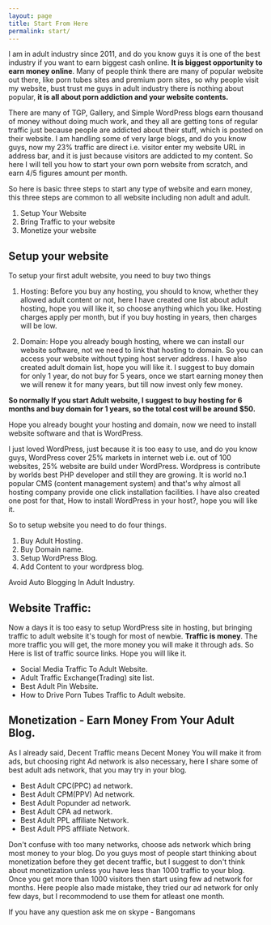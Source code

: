 ```yaml
---
layout: page
title: Start From Here
permalink: start/
---
```


I am in adult industry since 2011, and do you know guys it is one of the best industry if you want to earn biggest cash online. **It is biggest opportunity to earn money online**. Many of people think there are many of popular website out there, like porn tubes sites and premium porn sites, so why people visit my website, bust trust me guys in adult industry there is nothing about popular, **it is all about porn addiction and your website contents.**

There are many of TGP, Gallery, and Simple WordPress blogs earn thousand of money without doing much work, and they all are getting tons of regular traffic just because people are addicted about their stuff, which is posted on their website. I am handling some of very large blogs, and do you know guys, now my 23% traffic are direct i.e. visitor enter my website URL in address bar, and it is just because visitors are addicted to my content. So here I will tell you how to start your own porn website from scratch, and earn 4/5 figures amount per month.

So here is basic three steps to start any type of website and earn money, this three steps are common to all website including non adult and adult.

1. Setup Your Website
1. Bring Traffic to your website
1. Monetize your website

## Setup your website ##

To setup your first adult website, you need to buy two things 

1. Hosting: Before you buy any hosting, you should to know, whether they allowed adult content or not, here I have created one list about adult hosting, hope you will like it, so choose anything which you like. Hosting charges apply per month, but if you buy hosting in years, then charges will be low.

2. Domain: Hope you already bough hosting, where we can install our website software, not we need to link that hosting to domain. So you can access your website without typing host server address. I have also created adult domain list, hope you will like it. I suggest to buy domain for only 1 year, do not buy for 5 years, once we start earning money then we will renew it for many years, but till now invest only few money. 

**So normally If you start Adult website, I suggest to buy hosting for 6 months and buy domain for 1 years, so the total cost will be around $50.**

Hope you already bought your hosting and domain, now we need to install website software and that is WordPress.

I just loved WordPress, just because it is too easy to use, and do you know guys, WordPress cover 25% markets in internet web i.e. out of 100 websites, 25% website are build under WordPress. Wordpress is contribute by worlds best PHP developer and still they are growing. It is world no.1 popular CMS (content management system) and that's why almost all hosting company provide one click installation facilities. I have also created one post for that, How to install WordPress in your host?, hope you will like it.

So to setup website you need to do four things.

1. Buy Adult Hosting.
2. Buy Domain name.
3. Setup WordPress Blog.
4. Add Content to your wordpress blog.

Avoid Auto Blogging In Adult Industry.

## Website Traffic: ##

Now a days it is too easy to setup WordPress site in hosting, but bringing traffic to adult website it's tough for most of newbie. **Traffic is money**. The more traffic you will get, the more money you will make it through ads. So Here is list of traffic source links. Hope you will like it.

- Social Media Traffic To Adult Website.
- Adult Traffic Exchange(Trading) site list.
- Best Adult Pin Website.
- How to Drive Porn Tubes Traffic to Adult website.


## Monetization - Earn Money From Your Adult Blog. ##
As I already said, Decent Traffic means Decent Money You will make it from ads, but choosing right Ad network is also necessary, here I share some of best adult ads network, that you may try in your blog.

- Best Adult CPC(PPC) ad network.
- Best Adult CPM(PPV) Ad network.
- Best Adult Popunder ad network.
- Best Adult CPA ad network.
- Best Adult PPL affiliate Network.
- Best Adult PPS affiliate Network.

Don't confuse with too many networks, choose ads network which bring most money to your blog. Do you guys most of people start thinking about monetization before they get decent traffic, but I suggest to don't think about monetization unless you have less than 1000 traffic to your blog. Once you get more than 1000 visitors then start using few ad network for months. Here people also made mistake, they tried our ad network for only few days, but I recommodend to use them for atleast one month. 


If you have any question ask me on skype - Bangomans





